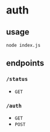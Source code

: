 # auth

## usage

`node index.js`

## endpoints

### `/status`

* `GET`

### `/auth`

* `GET`
* `POST`